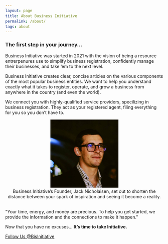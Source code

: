 ```yaml
---
layout: page
title: About Business Initiative
permalink: /about/
tags: about
---
```


### The first step in your journey…

Business Initiative was started in 2021 with the vision of being a resource entrerpenures use to simplify business registration, confidently manage their businesses, and take ‘em to the next level.

Business Initiative creates clear, concise articles on the various components of the most popular business entities. We want to help you understand exactly what it takes to register, operate, and grow a business from anywhere in the country (and even the world). 

We connect you with highly-qualified service providers, specilizing in business registration. They act as your registered agent, filing everything for you so you don’t have to. 

<center>
<img alt="businessinitiative.org" src="/images/jack-nicholaisen-business-initiative.jpeg" width="217" height="217"/> 
<footer>Business Initiative’s Founder, Jack Nicholaisen, set out to shorten the distance between your spark of inspiration and seeing it become a reality.
</footer>
</center>
<br>

"Your time, energy, and money are precious. To help you get started, we provide the information and the connections to make it happen." 

Now that you have no excuses… **It’s time to take Initiative.**


<a href="https://twitter.com/BisInitiative?ref_src=twsrc%5Etfw" class="twitter-follow-button" data-size="large" data-show-count="false">Follow Us @BisInitiative</a><script async src="https://platform.twitter.com/widgets.js" charset="utf-8"></script>
